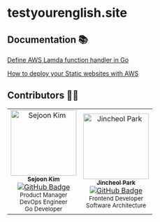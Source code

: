 # testyourenglish.site

## Documentation 📚
[Define AWS Lamda function handler in Go](https://docs.aws.amazon.com/lambda/latest/dg/golang-handler.html)

[How to deploy your Static websites with AWS](https://github.com/sejoonkimmm/deploy_static_website_AWS)

## Contributors 👏🏻

<table>
  <tr>
    <td align="center">
      <a href="https://github.com/sejoonkimmm">
        <img src="https://github.com/sejoonkimmm.png" width="150px;" alt="Sejoon Kim"/>
        <br />
        <sub><b>Sejoon Kim</b></sub>
      </a>
      <br />
      <a href="https://github.com/sejoonkimmm"><img src="https://img.shields.io/badge/GitHub-sejoonkimmm-blue?logo=github" alt="GitHub Badge" /></a>
      <br />
      <sub>Product Manager</sub>
      <br />
      <sub>DevOps Engineer</sub>
      <br />
      <sub>Go Developer</sub>
    </td>
    <td align="center">
      <a href="[https://github.com/clearsu](https://github.com/clearsu)">
        <img src="https://github.com/clearsu.png" width="150px;" alt="Jincheol Park"/>
        <br />
        <sub><b>Jincheol Park</b></sub>
      </a>
      <br />
      <a href="[https://github.com/clearsu](https://github.com/clearsu)"><img src="https://img.shields.io/badge/GitHub-clearsu-blue?logo=github" alt="GitHub Badge" /></a>
      <br />
      <sub>Frontend Developer</sub>
      <br />
      <sub>Software Architecture</sub>
      <br />
    </td>
  </tr>
</table>
